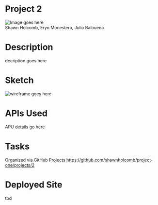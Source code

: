 # Project 2
![Image goes here](http://)<br/>
Shawn Holcomb, Eryn Monestero, Julio Balbuena

# Description
decription goes here 

# Sketch
![wireframe goes here](http://)

# APIs Used
APU details go here<br/>

# Tasks
Organized via GitHub Projects https://github.com/shawnholcomb/project-one/projects/2

# Deployed Site

tbd

